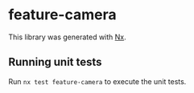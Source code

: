 # feature-camera

This library was generated with [Nx](https://nx.dev).

## Running unit tests

Run `nx test feature-camera` to execute the unit tests.
